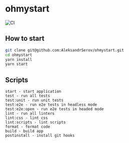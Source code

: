 # ohmystart

![CI](https://github.com/AleksandrSerov/qserov.ru/actions/workflows/ci.yml/badge.svg)

## How to start
```bash
git clone git@github.com:AleksandrSerov/ohmystart.git
cd ohmystart
yarn install
yarn start
```
## Scripts
```
start - start application
test - run all tests
test:unit - run unit tests
test:e2e - run e2e tests in headless mode
test:e2e:open - run e2e tests in headed mode
lint - run all linters
lint:css - lint css
lint:scripts - lint scripts
format - format code
build - build app
postinstall - install git hooks
```
